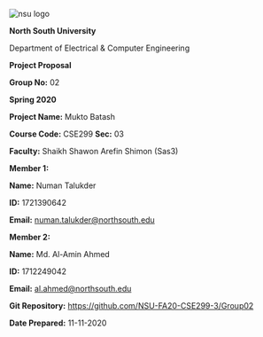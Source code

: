 ![nsu logo](https://upload.wikimedia.org/wikipedia/commons/5/5c/North-South-University-logo-03.png )


**North South University**

Department of Electrical &amp; Computer Engineering

**Project Proposal**

**Group No:** 02

**Spring 2020**

**Project Name:** Mukto Batash

**Course Code:** CSE299 **Sec:** 03

**Faculty:** Shaikh Shawon Arefin Shimon (Sas3)

**Member 1:**

**Name:** Numan Talukder

**ID:** 1721390642

**Email:** numan.talukder@northsouth.edu

**Member 2:**

**Name:** Md. Al-Amin Ahmed

**ID:** 1712249042

**Email:** al.ahmed@northsouth.edu

**Git Repository:** https://github.com/NSU-FA20-CSE299-3/Group02

**Date Prepared:** 11-11-2020
